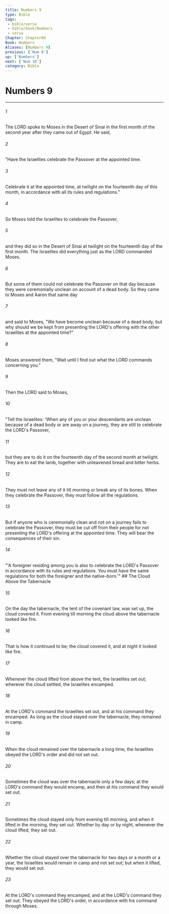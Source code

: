 ```yaml
---
title: Numbers 9
type: Bible
tags:
 - bible/verse
 - bible/book/Numbers
 - verse
Chapter: Chapter09
Book: Numbers
Aliases: [Numbers 9]
previous: ['Num 8']
up: ['Numbers']
next: ['Num 10']
category: Bible
---
```

# Numbers 9

***


###### 1 
The LORD spoke to Moses in the Desert of Sinai in the first month of the second year after they came out of Egypt. He said, 

###### 2 
"Have the Israelites celebrate the Passover at the appointed time. 

###### 3 
Celebrate it at the appointed time, at twilight on the fourteenth day of this month, in accordance with all its rules and regulations." 

###### 4 
So Moses told the Israelites to celebrate the Passover, 

###### 5 
and they did so in the Desert of Sinai at twilight on the fourteenth day of the first month. The Israelites did everything just as the LORD commanded Moses. 

###### 6 
But some of them could not celebrate the Passover on that day because they were ceremonially unclean on account of a dead body. So they came to Moses and Aaron that same day 

###### 7 
and said to Moses, "We have become unclean because of a dead body, but why should we be kept from presenting the LORD's offering with the other Israelites at the appointed time?" 

###### 8 
Moses answered them, "Wait until I find out what the LORD commands concerning you." 

###### 9 
Then the LORD said to Moses, 

###### 10 
"Tell the Israelites: 'When any of you or your descendants are unclean because of a dead body or are away on a journey, they are still to celebrate the LORD's Passover, 

###### 11 
but they are to do it on the fourteenth day of the second month at twilight. They are to eat the lamb, together with unleavened bread and bitter herbs. 

###### 12 
They must not leave any of it till morning or break any of its bones. When they celebrate the Passover, they must follow all the regulations. 

###### 13 
But if anyone who is ceremonially clean and not on a journey fails to celebrate the Passover, they must be cut off from their people for not presenting the LORD's offering at the appointed time. They will bear the consequences of their sin. 

###### 14 
"'A foreigner residing among you is also to celebrate the LORD's Passover in accordance with its rules and regulations. You must have the same regulations for both the foreigner and the native-born.'" ## The Cloud Above the Tabernacle 

###### 15 
On the day the tabernacle, the tent of the covenant law, was set up, the cloud covered it. From evening till morning the cloud above the tabernacle looked like fire. 

###### 16 
That is how it continued to be; the cloud covered it, and at night it looked like fire. 

###### 17 
Whenever the cloud lifted from above the tent, the Israelites set out; wherever the cloud settled, the Israelites encamped. 

###### 18 
At the LORD's command the Israelites set out, and at his command they encamped. As long as the cloud stayed over the tabernacle, they remained in camp. 

###### 19 
When the cloud remained over the tabernacle a long time, the Israelites obeyed the LORD's order and did not set out. 

###### 20 
Sometimes the cloud was over the tabernacle only a few days; at the LORD's command they would encamp, and then at his command they would set out. 

###### 21 
Sometimes the cloud stayed only from evening till morning, and when it lifted in the morning, they set out. Whether by day or by night, whenever the cloud lifted, they set out. 

###### 22 
Whether the cloud stayed over the tabernacle for two days or a month or a year, the Israelites would remain in camp and not set out; but when it lifted, they would set out. 

###### 23 
At the LORD's command they encamped, and at the LORD's command they set out. They obeyed the LORD's order, in accordance with his command through Moses. 
